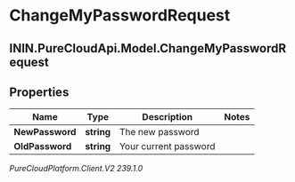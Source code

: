 # ChangeMyPasswordRequest

## ININ.PureCloudApi.Model.ChangeMyPasswordRequest

## Properties

|Name | Type | Description | Notes|
|------------ | ------------- | ------------- | -------------|
| **NewPassword** | **string** | The new password | |
| **OldPassword** | **string** | Your current password | |



_PureCloudPlatform.Client.V2 239.1.0_
